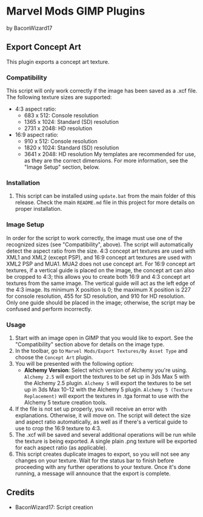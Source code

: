 # Marvel Mods GIMP Plugins
by BaconWizard17

## Export Concept Art
This plugin exports a concept art texture.

### Compatibility
This script will only work correctly if the image has been saved as a .xcf file. The following texture sizes are supported:
- 4:3 aspect ratio:
   - 683 x 512: Console resolution
   - 1365 x 1024: Standard (SD) resolution
   - 2731 x 2048: HD resolution
- 16:9 aspect ratio:
   - 910 x 512: Console resolution
   - 1820 x 1024: Standard (SD) resolution
   - 3641 x 2048: HD resolution
My templates are recommended for use, as they are the correct dimensions. For more information, see the "Image Setup" section, below.

### Installation
1. This script can be installed using `update.bat` from the main folder of this release. Check the main `README.md` file in this project for more details on proper installation.

### Image Setup
In order for the script to work correctly, the image must use one of the recognized sizes (see "Compatibility", above). The script will automatically detect the aspect ratio from the size. 4:3 concept art textures are used with XML1 and XML2 (except PSP), and 16:9 concept art textures are used with XML2 PSP and MUA1. MUA2 does not use concept art. For 16:9 concept art textures, if a vertical guide is placed on the image, the concept art can also be cropped to 4:3; this allows you to create both 16:9 and 4:3 concept art textures from the same image. The vertical guide will act as the left edge of the 4:3 image. Its minimum X position is 0; the maximum X position is 227 for console resolution, 455 for SD resolution, and 910 for HD resolution. Only one guide should be placed in the image; otherwise, the script may be confused and perform incorrectly.

### Usage
1. Start with an image open in GIMP that you would like to export. See the "Compatibility" section above for details on the image type.
2. In the toolbar, go to `Marvel Mods/Export Textures/By Asset Type` and choose the `Concept Art` plugin.
3. You will be presented with the following option:
	- **Alchemy Version**: Select which version of Alchemy you're using. `Alchemy 2.5` will export the textures to be set up in 3ds Max 5 with the Alchemy 2.5 plugin. `Alchemy 5` will export the textures to be set up in 3ds Max 10-12 with the Alchemy 5 plugin. `Alchemy 5 (Texture Replacement)` will export the textures in .tga format to use with the Alchemy 5 texture creation tools.
4. If the file is not set up properly, you will receive an error with explanations. Otherwise, it will move on. The script will detect the size and aspect ratio automatically, as well as if there's a vertical guide to use to crop the 16:9 texture to 4:3.
5. The .xcf will be saved and several additional operations will be run while the texture is being exported. A single plain .png texture will be exported for each aspect ratio (as applicable).
6. This script creates duplicate images to export, so you will not see any changes on your texture. Wait for the status bar to finish before proceeding with any further operations to your texture. Once it's done running, a message will announce that the export is complete.

## Credits
- BaconWizard17: Script creation
